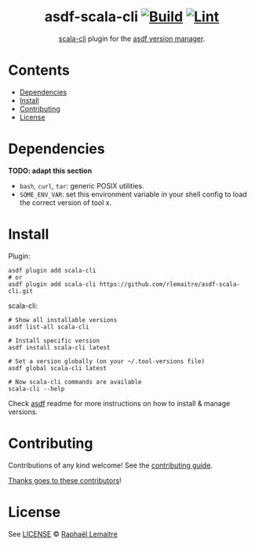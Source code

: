 <div align="center">

# asdf-scala-cli [![Build](https://github.com/rlemaitre/asdf-scala-cli/actions/workflows/build.yml/badge.svg)](https://github.com/rlemaitre/asdf-scala-cli/actions/workflows/build.yml) [![Lint](https://github.com/rlemaitre/asdf-scala-cli/actions/workflows/lint.yml/badge.svg)](https://github.com/rlemaitre/asdf-scala-cli/actions/workflows/lint.yml)

[scala-cli](https://scala-cli.virtuslab.org/docs/overview) plugin for the [asdf version manager](https://asdf-vm.com).

</div>

# Contents

- [Dependencies](#dependencies)
- [Install](#install)
- [Contributing](#contributing)
- [License](#license)

# Dependencies

**TODO: adapt this section**

- `bash`, `curl`, `tar`: generic POSIX utilities.
- `SOME_ENV_VAR`: set this environment variable in your shell config to load the correct version of tool x.

# Install

Plugin:

```shell
asdf plugin add scala-cli
# or
asdf plugin add scala-cli https://github.com/rlemaitre/asdf-scala-cli.git
```

scala-cli:

```shell
# Show all installable versions
asdf list-all scala-cli

# Install specific version
asdf install scala-cli latest

# Set a version globally (on your ~/.tool-versions file)
asdf global scala-cli latest

# Now scala-cli commands are available
scala-cli --help
```

Check [asdf](https://github.com/asdf-vm/asdf) readme for more instructions on how to
install & manage versions.

# Contributing

Contributions of any kind welcome! See the [contributing guide](contributing.md).

[Thanks goes to these contributors](https://github.com/rlemaitre/asdf-scala-cli/graphs/contributors)!

# License

See [LICENSE](LICENSE) © [Raphaël Lemaitre](https://github.com/rlemaitre/)
